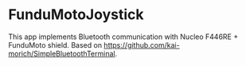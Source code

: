 # FunduMotoJoystick

This app implements Bluetooth communication with Nucleo F446RE + FunduMoto shield. Based on https://github.com/kai-morich/SimpleBluetoothTerminal.

